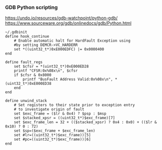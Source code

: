 ### GDB Python scripting

https://undo.io/resources/gdb-watchpoint/python-gdb/
https://www.sourceware.org/gdb/onlinedocs/gdb/Python.html

```
~/.gdbinit
define hook_continue
    # Enable automatic halt for HardFault Exception using
    #by setting DEMCR->VC_HARDERR
    set *((uint32_t*)0xE000EDFC) |= 0x0000400
end
```

```
define fault_regs
    set $cfsr = *(uint32_t*)0xE000ED28
    printf "CFSR:0x%08x\n", $cfsr
    if $cfsr & 0x8000
        printf "BusFault Address Valid:0x%08x\n", *(uint32_t*)0xE000ED38
    end
end
```

```
define unwind_stack
    # Set registers to their state prior to exception entry
    # to investigate origin of fault
    set $exc_frame = ($lr & 0x4) ? $psp : $msp
    set $stacked_xpsr = ((uint32_t*)$exc_frame)[7]
    set $exc_frame_len = 32 + (($stacked_xpsr) ? 0x4 : 0x0) + (($lr & 0x10) ? 0 : 72)
    set $sp=($exc_frame + $exc_frame_len)
    set #lr=((uint32_t*)$exc_frame))[5]
    set #pc=((uint32_t*)$exc_frame))[6]
end
```
